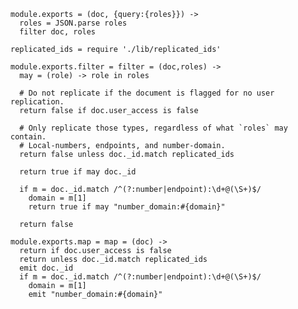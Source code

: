     module.exports = (doc, {query:{roles}}) ->
      roles = JSON.parse roles
      filter doc, roles

    replicated_ids = require './lib/replicated_ids'

    module.exports.filter = filter = (doc,roles) ->
      may = (role) -> role in roles

      # Do not replicate if the document is flagged for no user replication.
      return false if doc.user_access is false

      # Only replicate those types, regardless of what `roles` may contain.
      # Local-numbers, endpoints, and number-domain.
      return false unless doc._id.match replicated_ids

      return true if may doc._id

      if m = doc._id.match /^(?:number|endpoint):\d+@(\S+)$/
        domain = m[1]
        return true if may "number_domain:#{domain}"

      return false

    module.exports.map = map = (doc) ->
      return if doc.user_access is false
      return unless doc._id.match replicated_ids
      emit doc._id
      if m = doc._id.match /^(?:number|endpoint):\d+@(\S+)$/
        domain = m[1]
        emit "number_domain:#{domain}"
